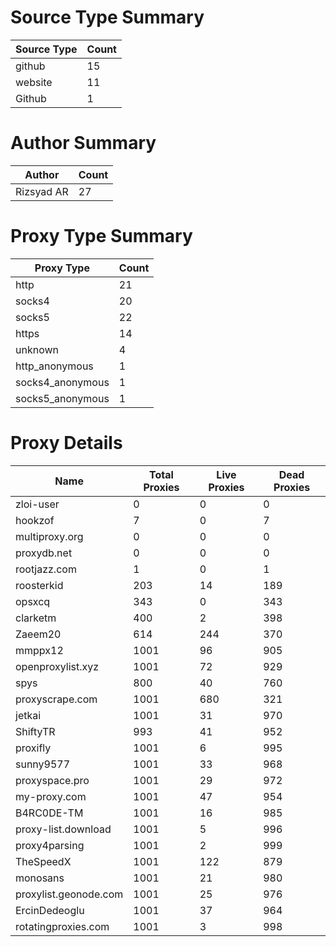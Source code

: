# Source Type Summary

| Source Type | Count |
|-------------|-------|
| github | 15 |
| website | 11 |
| Github | 1 |


# Author Summary

| Author | Count |
|--------|-------|
| Rizsyad AR | 27 |


# Proxy Type Summary

| Proxy Type | Count |
|------------|-------|
| http | 21 |
| socks4 | 20 |
| socks5 | 22 |
| https | 14 |
| unknown | 4 |
| http_anonymous | 1 |
| socks4_anonymous | 1 |
| socks5_anonymous | 1 |


# Proxy Details

| Name | Total Proxies | Live Proxies | Dead Proxies |
|------|---------------|--------------|---------------|
| zloi-user | 0 | 0 | 0 |
| hookzof | 7 | 0 | 7 |
| multiproxy.org | 0 | 0 | 0 |
| proxydb.net | 0 | 0 | 0 |
| rootjazz.com | 1 | 0 | 1 |
| roosterkid | 203 | 14 | 189 |
| opsxcq | 343 | 0 | 343 |
| clarketm | 400 | 2 | 398 |
| Zaeem20 | 614 | 244 | 370 |
| mmppx12 | 1001 | 96 | 905 |
| openproxylist.xyz | 1001 | 72 | 929 |
| spys | 800 | 40 | 760 |
| proxyscrape.com | 1001 | 680 | 321 |
| jetkai | 1001 | 31 | 970 |
| ShiftyTR | 993 | 41 | 952 |
| proxifly | 1001 | 6 | 995 |
| sunny9577 | 1001 | 33 | 968 |
| proxyspace.pro | 1001 | 29 | 972 |
| my-proxy.com | 1001 | 47 | 954 |
| B4RC0DE-TM | 1001 | 16 | 985 |
| proxy-list.download | 1001 | 5 | 996 |
| proxy4parsing | 1001 | 2 | 999 |
| TheSpeedX | 1001 | 122 | 879 |
| monosans | 1001 | 21 | 980 |
| proxylist.geonode.com | 1001 | 25 | 976 |
| ErcinDedeoglu | 1001 | 37 | 964 |
| rotatingproxies.com | 1001 | 3 | 998 |
